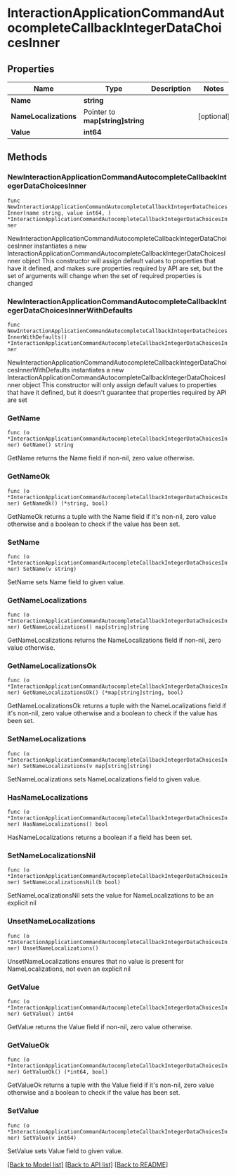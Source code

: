 # InteractionApplicationCommandAutocompleteCallbackIntegerDataChoicesInner

## Properties

Name | Type | Description | Notes
------------ | ------------- | ------------- | -------------
**Name** | **string** |  | 
**NameLocalizations** | Pointer to **map[string]string** |  | [optional] 
**Value** | **int64** |  | 

## Methods

### NewInteractionApplicationCommandAutocompleteCallbackIntegerDataChoicesInner

`func NewInteractionApplicationCommandAutocompleteCallbackIntegerDataChoicesInner(name string, value int64, ) *InteractionApplicationCommandAutocompleteCallbackIntegerDataChoicesInner`

NewInteractionApplicationCommandAutocompleteCallbackIntegerDataChoicesInner instantiates a new InteractionApplicationCommandAutocompleteCallbackIntegerDataChoicesInner object
This constructor will assign default values to properties that have it defined,
and makes sure properties required by API are set, but the set of arguments
will change when the set of required properties is changed

### NewInteractionApplicationCommandAutocompleteCallbackIntegerDataChoicesInnerWithDefaults

`func NewInteractionApplicationCommandAutocompleteCallbackIntegerDataChoicesInnerWithDefaults() *InteractionApplicationCommandAutocompleteCallbackIntegerDataChoicesInner`

NewInteractionApplicationCommandAutocompleteCallbackIntegerDataChoicesInnerWithDefaults instantiates a new InteractionApplicationCommandAutocompleteCallbackIntegerDataChoicesInner object
This constructor will only assign default values to properties that have it defined,
but it doesn't guarantee that properties required by API are set

### GetName

`func (o *InteractionApplicationCommandAutocompleteCallbackIntegerDataChoicesInner) GetName() string`

GetName returns the Name field if non-nil, zero value otherwise.

### GetNameOk

`func (o *InteractionApplicationCommandAutocompleteCallbackIntegerDataChoicesInner) GetNameOk() (*string, bool)`

GetNameOk returns a tuple with the Name field if it's non-nil, zero value otherwise
and a boolean to check if the value has been set.

### SetName

`func (o *InteractionApplicationCommandAutocompleteCallbackIntegerDataChoicesInner) SetName(v string)`

SetName sets Name field to given value.


### GetNameLocalizations

`func (o *InteractionApplicationCommandAutocompleteCallbackIntegerDataChoicesInner) GetNameLocalizations() map[string]string`

GetNameLocalizations returns the NameLocalizations field if non-nil, zero value otherwise.

### GetNameLocalizationsOk

`func (o *InteractionApplicationCommandAutocompleteCallbackIntegerDataChoicesInner) GetNameLocalizationsOk() (*map[string]string, bool)`

GetNameLocalizationsOk returns a tuple with the NameLocalizations field if it's non-nil, zero value otherwise
and a boolean to check if the value has been set.

### SetNameLocalizations

`func (o *InteractionApplicationCommandAutocompleteCallbackIntegerDataChoicesInner) SetNameLocalizations(v map[string]string)`

SetNameLocalizations sets NameLocalizations field to given value.

### HasNameLocalizations

`func (o *InteractionApplicationCommandAutocompleteCallbackIntegerDataChoicesInner) HasNameLocalizations() bool`

HasNameLocalizations returns a boolean if a field has been set.

### SetNameLocalizationsNil

`func (o *InteractionApplicationCommandAutocompleteCallbackIntegerDataChoicesInner) SetNameLocalizationsNil(b bool)`

 SetNameLocalizationsNil sets the value for NameLocalizations to be an explicit nil

### UnsetNameLocalizations
`func (o *InteractionApplicationCommandAutocompleteCallbackIntegerDataChoicesInner) UnsetNameLocalizations()`

UnsetNameLocalizations ensures that no value is present for NameLocalizations, not even an explicit nil
### GetValue

`func (o *InteractionApplicationCommandAutocompleteCallbackIntegerDataChoicesInner) GetValue() int64`

GetValue returns the Value field if non-nil, zero value otherwise.

### GetValueOk

`func (o *InteractionApplicationCommandAutocompleteCallbackIntegerDataChoicesInner) GetValueOk() (*int64, bool)`

GetValueOk returns a tuple with the Value field if it's non-nil, zero value otherwise
and a boolean to check if the value has been set.

### SetValue

`func (o *InteractionApplicationCommandAutocompleteCallbackIntegerDataChoicesInner) SetValue(v int64)`

SetValue sets Value field to given value.



[[Back to Model list]](../README.md#documentation-for-models) [[Back to API list]](../README.md#documentation-for-api-endpoints) [[Back to README]](../README.md)


